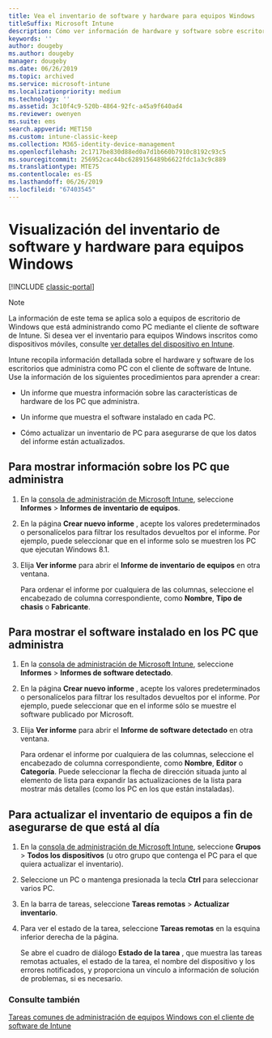 ```yaml
---
title: Vea el inventario de software y hardware para equipos Windows
titleSuffix: Microsoft Intune
description: Cómo ver información de hardware y software sobre escritorios de Windows que administra como PC con el cliente de software de Intune.
keywords: ''
author: dougeby
ms.author: dougeby
manager: dougeby
ms.date: 06/26/2019
ms.topic: archived
ms.service: microsoft-intune
ms.localizationpriority: medium
ms.technology: ''
ms.assetid: 3c10f4c9-520b-4864-92fc-a45a9f640ad4
ms.reviewer: owenyen
ms.suite: ems
search.appverid: MET150
ms.custom: intune-classic-keep
ms.collection: M365-identity-device-management
ms.openlocfilehash: 2c1717be830d88ed0a7d1b660b7910c8192c93c5
ms.sourcegitcommit: 256952cac44bc6289156489b6622fdc1a3c9c889
ms.translationtype: MTE75
ms.contentlocale: es-ES
ms.lasthandoff: 06/26/2019
ms.locfileid: "67403545"
---
```

# <a name="view-hardware-and-software-inventory-for-windows-pcs"></a>Visualización del inventario de software y hardware para equipos Windows

[!INCLUDE [classic-portal](includes/classic-portal.md)]

> [!NOTE]
> La información de este tema se aplica solo a equipos de escritorio de Windows que está administrando como PC mediante el cliente de software de Intune. Si desea ver el inventario para equipos Windows inscritos como dispositivos móviles, consulte [ver detalles del dispositivo en Intune](device-inventory.md).

Intune recopila información detallada sobre el hardware y software de los escritorios que administra como PC con el cliente de software de Intune. Use la información de los siguientes procedimientos para aprender a crear:

-   Un informe que muestra información sobre las características de hardware de los PC que administra.

-   Un informe que muestra el software instalado en cada PC.

-   Cómo actualizar un inventario de PC para asegurarse de que los datos del informe están actualizados.

## <a name="to-display-information-about-pcs-you-manage"></a>Para mostrar información sobre los PC que administra

1.  En la [consola de administración de Microsoft Intune](https://manage.microsoft.com/), seleccione **Informes** &gt; **Informes de inventario de equipos**.

2.  En la página **Crear nuevo informe** , acepte los valores predeterminados o personalícelos para filtrar los resultados devueltos por el informe. Por ejemplo, puede seleccionar que en el informe solo se muestren los PC que ejecutan Windows 8.1.

3.  Elija **Ver informe** para abrir el **Informe de inventario de equipos** en otra ventana.

    Para ordenar el informe por cualquiera de las columnas, seleccione el encabezado de columna correspondiente, como **Nombre**, **Tipo de chasis** o **Fabricante**.

## <a name="to-display-software-installed-on-pcs-you-manage"></a>Para mostrar el software instalado en los PC que administra

1.  En la [consola de administración de Microsoft Intune](https://manage.microsoft.com/), seleccione **Informes** &gt; **Informes de software detectado**.

2.  En la página **Crear nuevo informe** , acepte los valores predeterminados o personalícelos para filtrar los resultados devueltos por el informe. Por ejemplo, puede seleccionar que en el informe sólo se muestre el software publicado por Microsoft.

3.  Elija **Ver informe** para abrir el **Informe de software detectado** en otra ventana.

    Para ordenar el informe por cualquiera de las columnas, seleccione el encabezado de columna correspondiente, como **Nombre**, **Editor** o **Categoría**. Puede seleccionar la flecha de dirección situada junto al elemento de lista para expandir las actualizaciones de la lista para mostrar más detalles (como los PC en los que están instaladas).

## <a name="to-refresh-computer-inventory-to-ensure-it-is-current"></a>Para actualizar el inventario de equipos a fin de asegurarse de que está al día

1.  En la [consola de administración de Microsoft Intune](https://manage.microsoft.com/), seleccione **Grupos** &gt; **Todos los dispositivos**  (u otro grupo que contenga el PC para el que quiera actualizar el inventario).

2.  Seleccione un PC o mantenga presionada la tecla **Ctrl** para seleccionar varios PC.

3.  En la barra de tareas, seleccione **Tareas remotas** &gt; **Actualizar inventario**.

4.  Para ver el estado de la tarea, seleccione **Tareas remotas** en la esquina inferior derecha de la página.

    Se abre el cuadro de diálogo **Estado de la tarea** , que muestra las tareas remotas actuales, el estado de la tarea, el nombre del dispositivo y los errores notificados, y proporciona un vínculo a información de solución de problemas, si es necesario.

### <a name="see-also"></a>Consulte también

[Tareas comunes de administración de equipos Windows con el cliente de software de Intune](common-windows-pc-management-tasks-with-the-microsoft-intune-computer-client.md)
